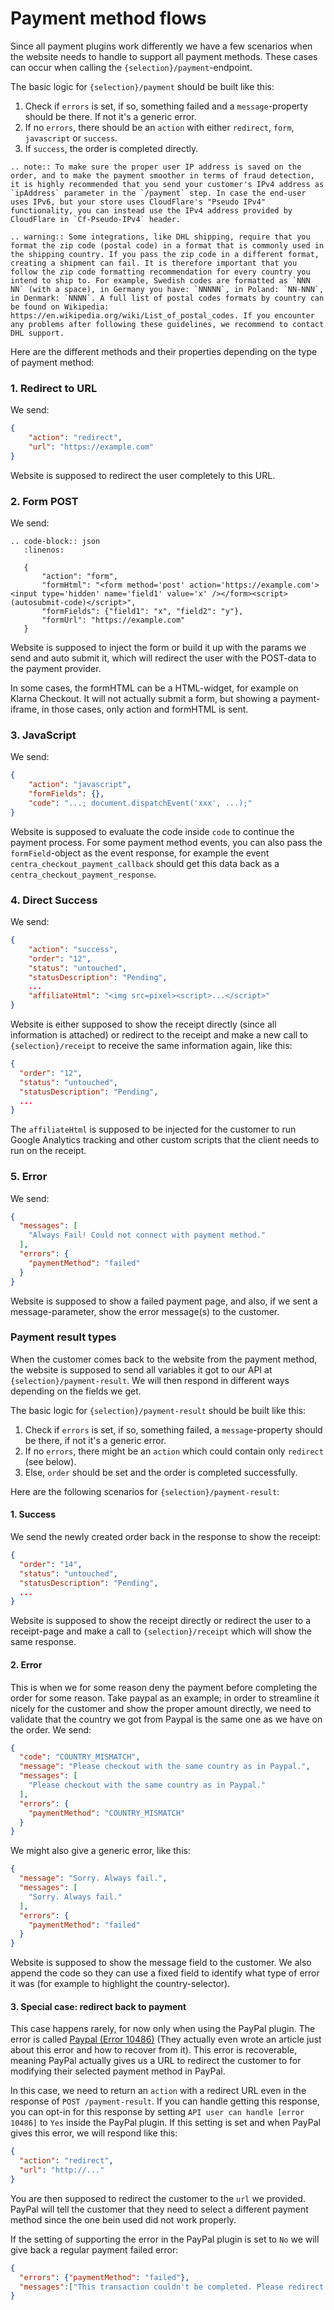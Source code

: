 # Payment method flows

Since all payment plugins work differently we have a few scenarios when the website needs to handle to support all payment methods. These cases can occur when calling the `{selection}/payment`-endpoint.

The basic logic for `{selection}/payment` should be built like this:

1. Check if `errors` is set, if so, something failed and a `message`-property should be there. If not it's a generic error.
2. If no `errors`, there should be an `action` with either `redirect`, `form`, `javascript` or `success`.
3. If `success`, the order is completed directly.

```eval_rst
.. note:: To make sure the proper user IP address is saved on the order, and to make the payment smoother in terms of fraud detection, it is highly recommended that you send your customer's IPv4 address as `ipAddress` parameter in the `/payment` step. In case the end-user uses IPv6, but your store uses CloudFlare's "Pseudo IPv4" functionality, you can instead use the IPv4 address provided by CloudFlare in `Cf-Pseudo-IPv4` header.
```

```eval_rst
.. warning:: Some integrations, like DHL shipping, require that you format the zip code (postal code) in a format that is commonly used in the shipping country. If you pass the zip code in a different format, creating a shipment can fail. It is therefore important that you follow the zip code formatting recommendation for every country you intend to ship to. For example, Swedish codes are formatted as `NNN NN` (with a space), in Germany you have: `NNNNN`, in Poland: `NN-NNN`, in Denmark: `NNNN`. A full list of postal codes formats by country can be found on Wikipedia: https://en.wikipedia.org/wiki/List_of_postal_codes. If you encounter any problems after following these guidelines, we recommend to contact DHL support.
```

Here are the different methods and their properties depending on the type of payment method:

### 1. Redirect to URL
We send:

```json
{
    "action": "redirect",
    "url": "https://example.com"
}
```

Website is supposed to redirect the user completely to this URL.

### 2. Form POST

We send:

```eval_rst
.. code-block:: json
   :linenos:

   {
       "action": "form",
       "formHtml": "<form method='post' action='https://example.com'><input type='hidden' name='field1' value='x' /></form><script>(autosubmit-code)</script>",
       "formFields": {"field1": "x", "field2": "y"},
       "formUrl": "https://example.com"
   }
```

Website is supposed to inject the form or build it up with the params we send and auto submit it, which will redirect the user with the POST-data to the payment provider.

In some cases, the formHTML can be a HTML-widget, for example on Klarna Checkout. It will not actually submit a form, but showing a payment-iframe, in those cases, only action and formHTML is sent.

### 3. JavaScript
We send:

```json
{
    "action": "javascript",
    "formFields": {},
    "code": "...; document.dispatchEvent('xxx', ...);"
}
```

Website is supposed to evaluate the code inside `code` to continue the payment process. For some payment method events, you can also pass the `formField`-object as the event response, for example the event `centra_checkout_payment_callback` should get this data back as a `centra_checkout_payment_response`.

### 4. Direct Success

We send:

```json
{
    "action": "success",
    "order": "12",
    "status": "untouched",
    "statusDescription": "Pending",
    ...
    "affiliateHtml": "<img src=pixel><script>...</script>"
}
```

Website is either supposed to show the receipt directly (since all information is attached) or redirect to the receipt and make a new call to `{selection}/receipt` to receive the same information again, like this:

```json
{
  "order": "12",
  "status": "untouched",
  "statusDescription": "Pending",
  ...
}
```

The `affiliateHtml` is supposed to be injected for the customer to run Google Analytics tracking and other custom scripts that the client needs to run on the receipt.

### 5. Error

We send:

```json
{
  "messages": [
    "Always Fail! Could not connect with payment method."
  ],
  "errors": {
    "paymentMethod": "failed"
  }
}
```

Website is supposed to show a failed payment page, and also, if we sent a message-parameter, show the error message(s) to the customer.

### Payment result types

When the customer comes back to the website from the payment method, the website is supposed to send all variables it got to our API at `{selection}/payment-result`. We will then respond in different ways depending on the fields we get.

The basic logic for `{selection}/payment-result` should be built like this:

1. Check if `errors` is set, if so, something failed, a `message`-property should be there, if not it's a generic error.
2. If no `errors`, there might be an `action` which could contain only `redirect` (see below).
3. Else, `order` should be set and the order is completed successfully.

Here are the following scenarios for `{selection}/payment-result`:

#### 1. Success

We send the newly created order back in the response to show the receipt:

```json
{
  "order": "14",
  "status": "untouched",
  "statusDescription": "Pending",
  ...
}
```

Website is supposed to show the receipt directly or redirect the user to a receipt-page and make a call to `{selection}/receipt` which will show the same response.

#### 2. Error

This is when we for some reason deny the payment before completing the order for some reason. Take paypal as an example; in order to streamline it nicely for the customer and show the proper amount directly, we need to validate that the country we got from Paypal is the same one as we have on the order.
We send:

```json
{
  "code": "COUNTRY_MISMATCH",
  "message": "Please checkout with the same country as in Paypal.",
  "messages": [
    "Please checkout with the same country as in Paypal."
  ],
  "errors": {
    "paymentMethod": "COUNTRY_MISMATCH"
  }
}
```

We might also give a generic error, like this:

```json
{
  "message": "Sorry. Always fail.",
  "messages": [
    "Sorry. Always fail."
  ],
  "errors": {
    "paymentMethod": "failed"
  }
}
```

Website is supposed to show the message field to the customer. We also append the code so they can use a fixed field to identify what type of error it was (for example to highlight the country-selector).

#### 3. Special case: redirect back to payment

This case happens rarely, for now only when using the PayPal plugin. The error is called [Paypal (Error 10486)](https://developer.paypal.com/docs/classic/express-checkout/ht-ec-fundingfailure10486/#integration-details) (They actually even wrote an article just about this error and how to recover from it). This error is recoverable, meaning PayPal actually gives us a URL to redirect the customer to for modifying their selected payment method in PayPal.

In this case, we need to return an `action` with a redirect URL even in the response of `POST /payment-result`. If you can handle getting this response, you can opt-in for this response by setting `API user can handle [error 10486]` to `Yes` inside the PayPal plugin. If this setting is set and when PayPal gives this error, we will respond like this:

```json
{
  "action": "redirect",
  "url": "http://..."
}
```

You are then supposed to redirect the customer to the `url` we provided. PayPal will tell the customer that they need to select a different payment method since the one bein used did not work properly.

If the setting of supporting the error in the PayPal plugin is set to `No` we will give back a regular payment failed error:

```json
{
  "errors": {"paymentMethod": "failed"},
  "messages":["This transaction couldn't be completed. Please redirect your customer to PayPal."]
}
```

